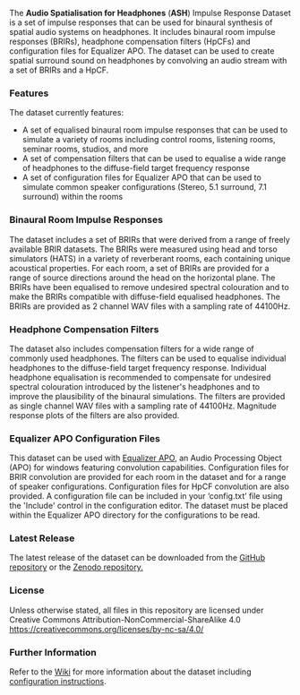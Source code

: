 The **Audio Spatialisation for Headphones** (**ASH**) Impulse Response Dataset is a set of impulse responses that can be used for binaural synthesis of spatial audio systems on headphones. It includes binaural room impulse responses (BRIRs), headphone compensation filters (HpCFs) and configuration files for Equalizer APO. The dataset can be used to create spatial surround sound on headphones by convolving an audio stream with a set of BRIRs and a HpCF.

### Features
The dataset currently features:
* A set of equalised binaural room impulse responses that can be used to simulate a variety of rooms including control rooms, listening rooms, seminar rooms, studios, and more
* A set of compensation filters that can be used to equalise a wide range of headphones to the diffuse-field target frequency response
* A set of configuration files for Equalizer APO that can be used to simulate common speaker configurations (Stereo, 5.1 surround, 7.1 surround) within the rooms

### Binaural Room Impulse Responses
The dataset includes a set of BRIRs that were derived from a range of freely available BRIR datasets. The BRIRs were measured using head and torso simulators (HATS) in a variety of reverberant rooms, each containing unique acoustical properties. For each room, a set of BRIRs are provided for a range of source directions around the head on the horizontal plane. The BRIRs have been equalised to remove undesired spectral colouration and to make the BRIRs compatible with diffuse-field equalised headphones. The BRIRs are provided as 2 channel WAV files with a sampling rate of 44100Hz.

### Headphone Compensation Filters
The dataset also includes compensation filters for a wide range of commonly used headphones. The filters can be used to equalise individual headphones to the diffuse-field target frequency response. Individual headphone equalisation is recommended to compensate for undesired spectral colouration introduced by the listener's headphones and to improve the plausibility of the binaural simulations. The filters are provided as single channel WAV files with a sampling rate of 44100Hz. Magnitude response plots of the filters are also provided.

### Equalizer APO Configuration Files
This dataset can be used with [Equalizer APO](https://sourceforge.net/projects/equalizerapo/), an Audio Processing Object (APO) for windows featuring convolution capabilities. Configuration files for BRIR convolution are provided for each room in the dataset and for a range of speaker configurations. Configuration files for HpCF convolution are also provided. A configuration file can be included in your ‘config.txt’ file using the 'Include' control in the configuration editor. The dataset must be placed within the Equalizer APO directory for the configurations to be read.

### Latest Release
The latest release of the dataset can be downloaded from the [GitHub repository](https://github.com/ShanonPearce/ASH-IR-Dataset/releases) or the [Zenodo repository.](https://zenodo.org/record/2725254)

### License
Unless otherwise stated, all files in this repository are licensed under Creative Commons Attribution-NonCommercial-ShareAlike 4.0 https://creativecommons.org/licenses/by-nc-sa/4.0/

### Further Information
Refer to the [Wiki](https://github.com/ShanonPearce/ASH-IR-Dataset/wiki) for more information about the dataset including [configuration instructions](https://github.com/ShanonPearce/ASH-IR-Dataset/wiki/Equalizer-APO-Configuration).

